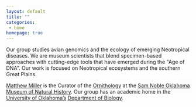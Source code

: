 ```yaml
---
layout: default
title: ""
categories:
 - home
homepage: true
---
```

Our group studies avian genomics and the ecology of emerging Neotropical diseases. We are museum scientists that blend specimen-based approaches with cutting-edge tools that have emerged during the "Age of DNA". Our work is focused on Neotropical ecosystems and the southern Great Plains. 

[Matthew Miller](/team/matthew-miller) is the Curator of the [Ornithology](http://samnoblemuseum.ou.edu/collections-and-research/ornithology/) at the [Sam Noble Oklahoma Museum of Natural History](http://samnoblemuseum.ou.edu/). Our group has an academic home in the [University of Oklahoma’s](https://www.ou.edu/) [Department of Biology](http://www.ou.edu/cas/biology.html).

